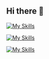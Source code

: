 ## Hi there 👋
[![My Skills](https://skillicons.dev/icons?i=c,cpp,cmake)](https://skillicons.dev)

[![My Skills](https://skillicons.dev/icons?i=js,html,css,nextjs,nodejs,tailwind,vscode,windows)](https://skillicons.dev)

[![My Skills](https://skillicons.dev/icons?i=js,html,css,bash,c,cpp,cmake,docker,git,github,linux,nextjs,nodejs,,notion,powershell,python,pytorch,tailwind,vscode,windows)](https://skillicons.dev)
<!--
**burlibu/burlibu** is a ✨ _special_ ✨ repository because its `README.md` (this file) appears on your GitHub profile.

Here are some ideas to get you started:

- 🔭 I’m currently working on ...
- 🌱 I’m currently learning ...
- 👯 I’m looking to collaborate on ...
- 🤔 I’m looking for help with ...
- 💬 Ask me about ...
- 📫 How to reach me: ...
- 😄 Pronouns: ...
- ⚡ Fun fact: ...
-->
